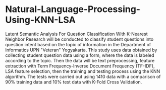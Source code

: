 # Natural-Language-Processing-Using-KNN-LSA
Latent Semantic Analysis For Question Classification With K-Nearest Neighbor
Research will be conducted to classify student questions into question intent based on the topic of information in the Department of Informatics UPN "Veteran" Yogyakarta. This study uses data obtained by collecting student question data using a form, where the data is labeled according to the topic. Then the data will be text preprocessing, feature extraction with Term Frequency-Inverse Document Frequency (TF-IDF), LSA feature selection, then the training and testing process using the KNN algorithm. The tests were carried out using 1410 data with a comparison of 90% training data and 10% test data with K-Fold Cross Validation.
